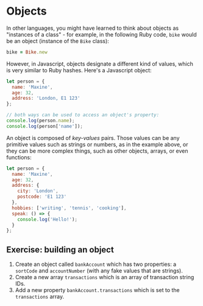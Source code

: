 # Objects

In other languages, you might have learned to think about objects as "instances of a class" - for example, in the following Ruby code, `bike` would be an object (instance of the `Bike` class):

```ruby
bike = Bike.new
```

However, in Javascript, objects designate a different kind of values, which is very similar to Ruby hashes. Here's a Javascript object:

```javascript
let person = {
  name: 'Maxine',
  age: 32,
  address: 'London, E1 123'
};

// both ways can be used to access an object's property:
console.log(person.name);
console.log(person['name']);

```

An object is composed of *key-values* pairs. Those values can be any primitive values such as strings or numbers, as in the example above, or they can be more complex things, such as other objects, arrays, or even functions:
```javascript
let person = {
  name: 'Maxine',
  age: 32,
  address: {
    city: 'London',
    postcode: 'E1 123'
  },
  hobbies: ['writing', 'tennis', 'cooking'],
  speak: () => {
    console.log('Hello!');
  }
};
```

## Exercise: building an object

1. Create an object called `bankAccount` which has two properties: a `sortCode` and `accountNumber` (with any fake values that are strings).
2. Create a new array `transactions` which is an array of transaction string IDs.
3. Add a new property `bankAccount.transactions` which is set to the `transactions` array.
